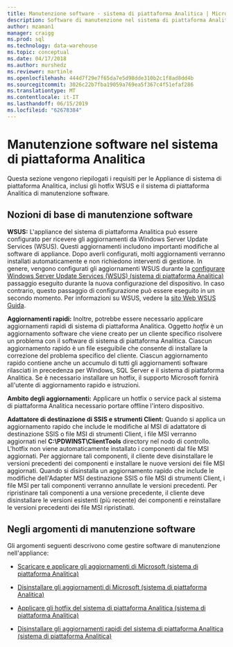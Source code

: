 ```yaml
---
title: Manutenzione software - sistema di piattaforma Analitica | Microsoft Docs
description: Software di manutenzione nel sistema di piattaforma Analitica (AP).
author: mzaman1
manager: craigg
ms.prod: sql
ms.technology: data-warehouse
ms.topic: conceptual
ms.date: 04/17/2018
ms.author: murshedz
ms.reviewer: martinle
ms.openlocfilehash: 444d7f29e7f65da7e5d98dde310b2c1f8ad8dd4b
ms.sourcegitcommit: 3026c22b7fba19059a769ea5f367c4f51efaf286
ms.translationtype: MT
ms.contentlocale: it-IT
ms.lasthandoff: 06/15/2019
ms.locfileid: "62678384"
---
```

# <a name="software-servicing-in-analytics-platform-system"></a>Manutenzione software nel sistema di piattaforma Analitica
Questa sezione vengono riepilogati i requisiti per le Appliance di sistema di piattaforma Analitica, inclusi gli hotfix WSUS e il sistema di piattaforma Analitica di manutenzione software.  
  
## <a name="Basics"></a>Nozioni di base di manutenzione software  
**WSUS:** L'appliance del sistema di piattaforma Analitica può essere configurato per ricevere gli aggiornamenti da Windows Server Update Services (WSUS). Questi aggiornamenti includono importanti modifiche al software di appliance. Dopo averli configurati, molti aggiornamenti verranno installati automaticamente e non richiedono interventi di gestione. In genere, vengono configurati gli aggiornamenti WSUS durante la [configurare Windows Server Update Services &#40;WSUS&#41; &#40;sistema di piattaforma Analitica&#41; ](configure-windows-server-update-services-wsus.md) passaggio eseguito durante la nuova configurazione del dispositivo. In caso contrario, questo passaggio di configurazione può essere eseguito in un secondo momento. Per informazioni su WSUS, vedere la [sito Web WSUS Guida](https://go.microsoft.com/fwlink/?LinkId=202417).  
  
**Aggiornamenti rapidi:** Inoltre, potrebbe essere necessario applicare aggiornamenti rapidi di sistema di piattaforma Analitica. Oggetto *hotfix* è un aggiornamento software che viene creato per un cliente specifico risolvere un problema con il software di sistema di piattaforma Analitica. Ciascun aggiornamento rapido è un file eseguibile che consente di installare la correzione del problema specifico del cliente. Ciascun aggiornamento rapido contiene anche un accumulo di tutti gli aggiornamenti software rilasciati in precedenza per Windows, SQL Server e il sistema di piattaforma Analitica. Se è necessario installare un hotfix, il supporto Microsoft fornirà all'utente di aggiornamento rapido e istruzioni.  
  
**Ambito degli aggiornamenti:** Applicare un hotfix o service pack al sistema di piattaforma Analitica necessario portare offline l'intero dispositivo.  
  
**Adattatore di destinazione di SSIS e strumenti Client:** Quando si applica un aggiornamento rapido che include le modifiche al MSI di adattatore di destinazione SSIS o file MSI di strumenti Client, i file MSI verranno aggiornati nel **C:\PDWINST\ClientTools** directory nel nodo di controllo. L'hotfix non viene automaticamente installato i componenti dal file MSI aggiornati. Per aggiornare tali componenti, il cliente deve disinstallare le versioni precedenti dei componenti e installare le nuove versioni dei file MSI aggiornati. Quando si disinstalla un aggiornamento rapido che include le modifiche dell'Adapter MSI destinazione SSIS o file MSI di strumenti Client, i file MSI per tali componenti verranno annullate le versioni precedenti. Per ripristinare tali componenti a una versione precedente, il cliente deve disinstallare le versioni esistenti (più recente) dei componenti e reinstallare le versioni precedenti dei file MSI ripristinati.  
  
## <a name="software-servicing-topics"></a>Negli argomenti di manutenzione software  
Gli argomenti seguenti descrivono come gestire software di manutenzione nell'appliance:  
  
-   [Scaricare e applicare gli aggiornamenti di Microsoft &#40;sistema di piattaforma Analitica&#41;](download-and-apply-microsoft-updates.md)  
  
-   [Disinstallare gli aggiornamenti di Microsoft &#40;sistema di piattaforma Analitica&#41;](uninstall-microsoft-updates.md)  
  
-   [Applicare gli hotfix del sistema di piattaforma Analitica &#40;sistema di piattaforma Analitica&#41;](apply-analytics-platform-system-hotfixes.md)  
  
-   [Disinstallare gli aggiornamenti rapidi del sistema di piattaforma Analitica &#40;sistema di piattaforma Analitica&#41;](uninstall-analytics-platform-system-hotfixes.md)  
  
<!-- MISSING LINKS ## See Also  
[Common Metadata Query Examples &#40;SQL Server PDW&#41;](../sqlpdw/common-metadata-query-examples-sql-server-pdw.md)  -->  
  
